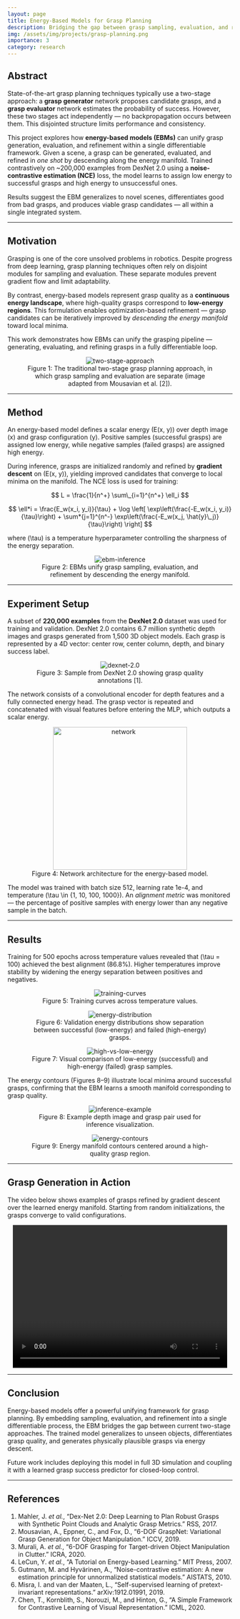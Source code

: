```yaml
---
layout: page
title: Energy-Based Models for Grasp Planning
description: Bridging the gap between grasp sampling, evaluation, and refinement.
img: /assets/img/projects/grasp-planning.png
importance: 3
category: research
---
```


## Abstract

State-of-the-art grasp planning techniques typically use a two-stage approach: a **grasp generator** network proposes candidate grasps, and a **grasp evaluator** network estimates the probability of success. However, these two stages act independently — no backpropagation occurs between them. This disjointed structure limits performance and consistency.

This project explores how **energy-based models (EBMs)** can unify grasp generation, evaluation, and refinement within a single differentiable framework. Given a scene, a grasp can be generated, evaluated, and refined in _one shot_ by descending along the energy manifold. Trained contrastively on ~200,000 examples from DexNet 2.0 using a **noise-contrastive estimation (NCE)** loss, the model learns to assign low energy to successful grasps and high energy to unsuccessful ones.

Results suggest the EBM generalizes to novel scenes, differentiates good from bad grasps, and produces viable grasp candidates — all within a single integrated system.

---

## Motivation

Grasping is one of the core unsolved problems in robotics. Despite progress from deep learning, grasp planning techniques often rely on disjoint modules for sampling and evaluation. These separate modules prevent gradient flow and limit adaptability.

By contrast, energy-based models represent grasp quality as a **continuous energy landscape**, where high-quality grasps correspond to **low-energy regions**. This formulation enables optimization-based refinement — grasp candidates can be iteratively improved by _descending the energy manifold_ toward local minima.

This work demonstrates how EBMs can unify the grasping pipeline — generating, evaluating, and refining grasps in a fully differentiable loop.

<figure align="center">
  <img src="https://erasromani.github.io/ebm-grasp-planning/images/two-stage-approach.png" alt="two-stage-approach"/>
  <figcaption>Figure 1: The traditional two-stage grasp planning approach, in which grasp sampling and evaluation are separate (image adapted from Mousavian et al. [2]).</figcaption>
</figure>

---

## Method

An energy-based model defines a scalar energy \(E(x, y)\) over depth image \(x\) and grasp configuration \(y\). Positive samples (successful grasps) are assigned low energy, while negative samples (failed grasps) are assigned high energy.

During inference, grasps are initialized randomly and refined by **gradient descent** on \(E(x, y)\), yielding improved candidates that converge to local minima on the manifold. The NCE loss is used for training:

$$ L = \frac{1}{n^+} \sum\_{i=1}^{n^+} \ell_i $$

$$ \ell*i = \frac{E_w(x_i, y_i)}{\tau} + \log \left[ \exp\left(\frac{-E_w(x_i, y_i)}{\tau}\right) + \sum*{j=1}^{n^-} \exp\left(\frac{-E_w(x_j, \hat{y}\_j)}{\tau}\right) \right] $$

where \(\tau\) is a temperature hyperparameter controlling the sharpness of the energy separation.

<figure align="center">
  <img src="https://erasromani.github.io/ebm-grasp-planning/images/ebm-inference.png" alt="ebm-inference"/>
  <figcaption>Figure 2: EBMs unify grasp sampling, evaluation, and refinement by descending the energy manifold.</figcaption>
</figure>

---

## Experiment Setup

A subset of **220,000 examples** from the **DexNet 2.0** dataset was used for training and validation. DexNet 2.0 contains 6.7 million synthetic depth images and grasps generated from 1,500 3D object models. Each grasp is represented by a 4D vector: center row, center column, depth, and binary success label.

<figure align="center">
  <img src="https://erasromani.github.io/ebm-grasp-planning/images/dexnet-2.0.png" alt="dexnet-2.0"/>
  <figcaption>Figure 3: Sample from DexNet 2.0 showing grasp quality annotations [1].</figcaption>
</figure>

The network consists of a convolutional encoder for depth features and a fully connected energy head. The grasp vector is repeated and concatenated with visual features before entering the MLP, which outputs a scalar energy.

<figure align="center">
  <img src="https://erasromani.github.io/ebm-grasp-planning/images/network.png" alt="network" width="300" height="320"/>
  <figcaption>Figure 4: Network architecture for the energy-based model.</figcaption>
</figure>

The model was trained with batch size 512, learning rate 1e-4, and temperature \(\tau \in \{1, 10, 100, 1000\}\). An _alignment metric_ was monitored — the percentage of positive samples with energy lower than any negative sample in the batch.

---

## Results

Training for 500 epochs across temperature values revealed that \(\tau = 100\) achieved the best alignment (86.8%). Higher temperatures improve stability by widening the energy separation between positives and negatives.

<figure align="center">
  <img src="https://erasromani.github.io/ebm-grasp-planning/images/training-curves.png" alt="training-curves"/>
  <figcaption>Figure 5: Training curves across temperature values.</figcaption>
</figure>

<figure align="center">
  <img src="https://erasromani.github.io/ebm-grasp-planning/images/energy-distribution.png" alt="energy-distribution"/>
  <figcaption>Figure 6: Validation energy distributions show separation between successful (low-energy) and failed (high-energy) grasps.</figcaption>
</figure>

<figure align="center">
  <img src="https://erasromani.github.io/ebm-grasp-planning/images/high-vs-low-energy.png" alt="high-vs-low-energy"/>
  <figcaption>Figure 7: Visual comparison of low-energy (successful) and high-energy (failed) grasp samples.</figcaption>
</figure>

The energy contours (Figures 8–9) illustrate local minima around successful grasps, confirming that the EBM learns a smooth manifold corresponding to grasp quality.

<figure align="center">
  <img src="https://erasromani.github.io/ebm-grasp-planning/images/inference-example.png" alt="inference-example"/>
  <figcaption>Figure 8: Example depth image and grasp pair used for inference visualization.</figcaption>
</figure>

<figure align="center">
  <img src="https://erasromani.github.io/ebm-grasp-planning/images/energy-contours.png" alt="energy-contours"/>
  <figcaption>Figure 9: Energy manifold contours centered around a high-quality grasp region.</figcaption>
</figure>

---

## Grasp Generation in Action

The video below shows examples of grasps refined by gradient descent over the learned energy manifold. Starting from random initializations, the grasps converge to valid configurations.

<video style="display:block; margin: 0 auto;" width="480" height="320" controls>
  <source type="video/mp4" src="https://erasromani.github.io/ebm-grasp-planning/videos/videos_combined.mp4">
</video>

---

## Conclusion

Energy-based models offer a powerful unifying framework for grasp planning. By embedding sampling, evaluation, and refinement into a single differentiable process, the EBM bridges the gap between current two-stage approaches. The trained model generalizes to unseen objects, differentiates grasp quality, and generates physically plausible grasps via energy descent.

Future work includes deploying this model in full 3D simulation and coupling it with a learned grasp success predictor for closed-loop control.

---

## References

1. Mahler, J. _et al._, “Dex-Net 2.0: Deep Learning to Plan Robust Grasps with Synthetic Point Clouds and Analytic Grasp Metrics.” RSS, 2017.
2. Mousavian, A., Eppner, C., and Fox, D., “6-DOF GraspNet: Variational Grasp Generation for Object Manipulation.” ICCV, 2019.
3. Murali, A. _et al._, “6-DOF Grasping for Target-driven Object Manipulation in Clutter.” ICRA, 2020.
4. LeCun, Y. _et al._, “A Tutorial on Energy-based Learning.” MIT Press, 2007.
5. Gutmann, M. and Hyvӓrinen, A., “Noise-contrastive estimation: A new estimation principle for unnormalized statistical models.” AISTATS, 2010.
6. Misra, I. and van der Maaten, L., “Self-supervised learning of pretext-invariant representations.” arXiv:1912.01991, 2019.
7. Chen, T., Kornblith, S., Norouzi, M., and Hinton, G., “A Simple Framework for Contrastive Learning of Visual Representation.” ICML, 2020.
